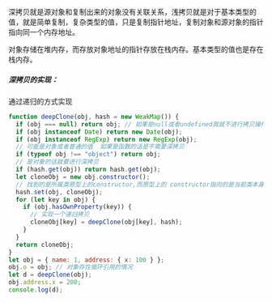 深拷贝就是源对象和复制出来的对象没有关联关系，浅拷贝就是对于基本类型的值，就是简单复制，复杂类型的值，只是复制指针地址，复制对象和源对象的指针指向同一个内存地址。

对象存储在堆内存，而存放对象地址的指针存放在栈内存。基本类型的值也是存在栈内存。

##### 深拷贝的实现：

通过递归的方式实现

```JavaScript
function deepClone(obj, hash = new WeakMap()) {
  if (obj === null) return obj; // 如果是null或者undefined我就不进行拷贝操作
  if (obj instanceof Date) return new Date(obj);
  if (obj instanceof RegExp) return new RegExp(obj);
  // 可能是对象或者普通的值  如果是函数的话是不需要深拷贝
  if (typeof obj !== "object") return obj;
  // 是对象的话就要进行深拷贝
  if (hash.get(obj)) return hash.get(obj);
  let cloneObj = new obj.constructor();
  // 找到的是所属类原型上的constructor,而原型上的 constructor指向的是当前类本身
  hash.set(obj, cloneObj);
  for (let key in obj) {
    if (obj.hasOwnProperty(key)) {
      // 实现一个递归拷贝
      cloneObj[key] = deepClone(obj[key], hash);
    }
  }
  return cloneObj;
}
let obj = { name: 1, address: { x: 100 } };
obj.o = obj; // 对象存在循环引用的情况
let d = deepClone(obj);
obj.address.x = 200;
console.log(d);
```

